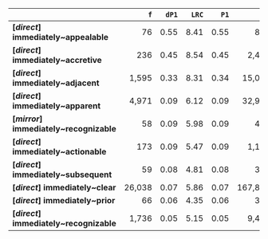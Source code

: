 |                                         |    `f` |   `dP1` |   `LRC` |   `P1` |       `G2` | `l1`        | `l2`         |   `f1` |    `f2` |        `N` |   `exp_f` |   `unexp_f` |   `unexp_r` |   `odds_r_disc` |    `t` |   `MI` |   `dP2` |   `P2` |   `deltaP_max` |   `deltaP_mean` | `dataset`   |
|:----------------------------------------|-------:|--------:|--------:|-------:|-----------:|:------------|:-------------|-------:|--------:|-----------:|----------:|------------:|------------:|----------------:|-------:|-------:|--------:|-------:|---------------:|----------------:|:------------|
| **[_direct_] immediately~appealable**   |     76 |    0.55 |    8.41 |   0.55 |     815.23 | immediately | appealable   | 96,973 |     139 | 72,839,571 |      0.19 |       75.81 |        1.00 |            2.96 |   8.70 |   2.61 |    0.00 |   0.00 |           0.55 |            0.27 | direct      |
| **[_direct_] immediately~accretive**    |    236 |    0.45 |    8.54 |   0.45 |   2,406.67 | immediately | accretive    | 96,973 |     523 | 72,839,571 |      0.70 |      235.30 |        1.00 |            2.79 |  15.32 |   2.53 |    0.00 |   0.00 |           0.45 |            0.23 | direct      |
| **[_direct_] immediately~adjacent**     |  1,595 |    0.33 |    8.31 |   0.34 |  15,089.64 | immediately | adjacent     | 96,973 |   4,756 | 72,839,571 |      6.33 |    1,588.67 |        1.00 |            2.59 |  39.78 |   2.40 |    0.02 |   0.02 |           0.33 |            0.18 | direct      |
| **[_direct_] immediately~apparent**     |  4,971 |    0.09 |    6.12 |   0.09 |  32,982.98 | immediately | apparent     | 96,973 |  54,246 | 72,839,571 |     72.22 |    4,898.78 |        0.99 |            1.90 |  69.48 |   1.84 |    0.05 |   0.05 |           0.09 |            0.07 | direct      |
| **[_mirror_] immediately~recognizable** |     58 |    0.09 |    5.98 |   0.09 |     456.86 | immediately | recognizable |  1,195 |     640 |  1,701,929 |      0.45 |       57.55 |        0.99 |            2.18 |   7.56 |   2.11 |    0.05 |   0.05 |           0.09 |            0.07 | mirror      |
| **[_direct_] immediately~actionable**   |    173 |    0.09 |    5.47 |   0.09 |   1,121.82 | immediately | actionable   | 96,973 |   1,983 | 72,839,571 |      2.64 |      170.36 |        0.98 |            1.86 |  12.95 |   1.82 |    0.00 |   0.00 |           0.09 |            0.04 | direct      |
| **[_direct_] immediately~subsequent**   |     59 |    0.08 |    4.81 |   0.08 |     374.58 | immediately | subsequent   | 96,973 |     722 | 72,839,571 |      0.96 |       58.04 |        0.98 |            1.83 |   7.56 |   1.79 |    0.00 |   0.00 |           0.08 |            0.04 | direct      |
| **[_direct_] immediately~clear**        | 26,038 |    0.07 |    5.86 |   0.07 | 167,884.90 | immediately | clear        | 96,973 | 349,214 | 72,839,571 |    464.92 |   25,573.08 |        0.98 |            1.92 | 158.48 |   1.75 |    0.26 |   0.27 |           0.26 |            0.17 | direct      |
| **[_direct_] immediately~prior**        |     66 |    0.06 |    4.35 |   0.06 |     372.18 | immediately | prior        | 96,973 |   1,145 | 72,839,571 |      1.52 |       64.48 |        0.98 |            1.67 |   7.94 |   1.64 |    0.00 |   0.00 |           0.06 |            0.03 | direct      |
| **[_direct_] immediately~recognizable** |  1,736 |    0.05 |    5.15 |   0.05 |   9,447.17 | immediately | recognizable | 96,973 |  33,499 | 72,839,571 |     44.60 |    1,691.40 |        0.97 |            1.62 |  40.59 |   1.59 |    0.02 |   0.02 |           0.05 |            0.03 | direct      |